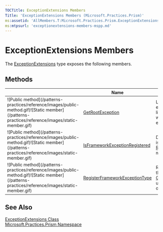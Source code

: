 ```yaml
---
TOCTitle: ExceptionExtensions Members
Title: 'ExceptionExtensions Members (Microsoft.Practices.Prism)'
ms:assetid: 'AllMembers.T:Microsoft.Practices.Prism.ExceptionExtensions'
ms:mtpsurl: 'exceptionextensions-members-mspp.md'
---
```


# ExceptionExtensions Members

The [ExceptionExtensions](/patterns-practices/reference/exceptionextensions-class-mspp) type exposes the following members.

## Methods

<table>
<thead>
<tr class="header">
<th> </th>
<th>Name</th>
<th>Description</th>
</tr>
</thead>
<tbody>
<tr class="odd">
<td>![Public method](/patterns-practices/reference/images/public-method.gif)![Static member](/patterns-practices/reference/images/static-member.gif)</td>
<td><a href="/patterns-practices/reference/exceptionextensions-getrootexception-method-mspp">GetRootException</a></td>
<td><div class="summary">
Looks at all the inner exceptions of the exception parameter to find the most likely root cause of the exception. This works by skipping all registered exception types.
</div></td>
</tr>
<tr class="even">
<td>![Public method](/patterns-practices/reference/images/public-method.gif)![Static member](/patterns-practices/reference/images/static-member.gif)</td>
<td><a href="/patterns-practices/reference/exceptionextensions-isframeworkexceptionregistered-method-mspp">IsFrameworkExceptionRegistered</a></td>
<td><div class="summary">
Determines whether the exception type is already registered using the <a href="/patterns-practices/reference/exceptionextensions-registerframeworkexceptiontype-method-mspp">RegisterFrameworkExceptionType(Type)</a> method
</div></td>
</tr>
<tr class="odd">
<td>![Public method](/patterns-practices/reference/images/public-method.gif)![Static member](/patterns-practices/reference/images/static-member.gif)</td>
<td><a href="/patterns-practices/reference/exceptionextensions-registerframeworkexceptiontype-method-mspp">RegisterFrameworkExceptionType</a></td>
<td><div class="summary">
Register the type of an Exception that is thrown by the framework. The <a href="/patterns-practices/reference/exceptionextensions-getrootexception-method-mspp">GetRootException(Exception)</a> method uses this list of Exception types to find out if something has gone wrong.
</div></td>
</tr>
</tbody>
</table>

## See Also

[ExceptionExtensions Class](/patterns-practices/reference/exceptionextensions-class-mspp)<br/>
[Microsoft.Practices.Prism Namespace](/patterns-practices/reference/mspp-namespace)<br/>
